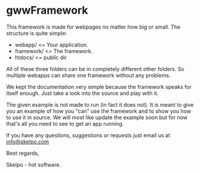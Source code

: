 gwwFramework
============
This framework is made for webpages no matter how big or small. The structure is quite simple:
* webapp/ <= Your application.
* framework/ <= The framework.
* htdocs/ <= public dir

All of these three folders can be in completely different other folders. So multiple webapps can share one
framework without any problems.

We kept the documentation very simple because the framework speaks for itself enough. Just take a look
into the source and play with it.

The given example is not made to run (in fact it does not). It is meant to give you an example of how you
"can" use the framework and to show you how to use it in source. We will most like update the example soon
but for now that's all you need to see to get an app running.

If you have any questions, suggestions or requests just email us at info@skelpo.com

Best regards,

Skelpo - hot software.
